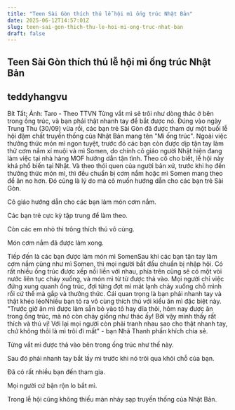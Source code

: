 ```yaml
---
title: "Teen Sài Gòn thích thú lễ hội mì ống trúc Nhật Bản"
date: 2025-06-12T14:57:01Z
slug: teen-sai-gon-thich-thu-le-hoi-mi-ong-truc-nhat-ban
draft: false
---
```


## Teen Sài Gòn thích thú lễ hội mì ống trúc Nhật Bản

## teddyhangvu

Bít Tất; Ảnh: Taro - Theo TTVN
Từng vắt mì sẽ trôi như dòng thác ở bên trong ống trúc, và bạn phải thật nhanh tay để bắt được nó.
Đúng vào ngày Trung Thu (30/09) vừa rồi, các bạn trẻ Sài Gòn đã được tham dự một buổi lễ hội đậm chất truyền thống của Nhật Bản mang tên "Mì ống trúc".
Ngoài việc thưởng thức món mì ngon tuyệt, trước đó các bạn còn được dịp tận tay làm thử cơm nắm xí muội và mì Somen, do chính cô giáo người Nhật hiện đang làm việc tại nhà hàng MOF hướng dẫn tận tình. Theo cô cho biết, lễ hội này khá phổ biến tại Nhật. Và theo thói quen của người bản xứ, trước khi họ đến thưởng thức món mì, thì đều chuẩn bị cơm nắm hoặc mì Somen mang theo để ăn no hơn. Đó cũng là lý do mà cô muốn hướng dẫn cho các bạn trẻ Sài Gòn.



Cô giáo hướng dẫn cho các bạn làm món cơm nắm.



Các bạn trẻ cực kỳ tập trung để làm theo.

Còn các em nhỏ thì trông thích thú vô cùng.



Món cơm nắm đã được làm xong.






​Tiếp đến là các bạn được làm món mì Somen​Sau khi các bạn tận tay làm cơm nắm cũng như mì Somen, thì mọi người bắt đầu chuẩn bị nhập hội. Có rất nhiều ống trúc được xếp nối liền với nhau, phía trên cùng sẽ có một vòi nước liên tục chảy xuống, và món mì từ từ được thả vào. Mọi người chỉ việc đứng xung quanh ống trúc, đợi từng đợt mì mát lạnh chảy xuống chỗ mình rồi cứ thế mà gắp và thưởng thức. Cái quan trọng là bạn phải nhanh tay và thật khéo léo​Nhiều bạn tỏ ra vô cùng thích thú với kiểu ăn mì đặc biệt này. "Trước giờ ăn mì được làm sẵn bỏ vào tô hay dĩa thôi, hôm nay được ăn trong ống trúc, mà nó còn chảy giống như thác ấy! Bởi vậy mình thấy rất thích và thú vị! Với lại mọi người còn phải tranh nhau sao cho thật nhanh tay, chứ không thôi là mì trôi đi mất" - bạn Nhã Thanh phấn khích chia sẻ. ​



Từng vắt mì được thả vào bên trong ống trúc như thế này.



Sau đó phải nhanh tay bắt lấy mì trước khi nó trôi qua khỏi chỗ của bạn.



Đã có rất nhiều bạn đến tham gia.





Mọi người cứ bận rộn lo bắt mì.





Trong lễ hội cũng không thiếu màn nhảy sạp truyền thống của Nhật Bản.​